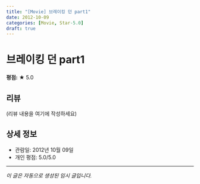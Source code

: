 ```yaml
---
title: "[Movie] 브레이킹 던 part1"
date: 2012-10-09
categories: [Movie, Star-5.0]
draft: true
---
```


# 브레이킹 던 part1

**평점:** ★ 5.0

## 리뷰

(리뷰 내용을 여기에 작성하세요)

## 상세 정보

- 관람일: 2012년 10월 09일
- 개인 평점: 5.0/5.0

---

*이 글은 자동으로 생성된 임시 글입니다.*
